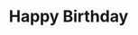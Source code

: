 ---
layout: default
title: Happy Birthday
event: Assassination of MLK
artist: Stevie Wonder
genre: Pop, R&B
writer: Stevie Wonder
producer: Stevie Wonder
album:
label: Motown
country: USA
language: English
duration:
released: 1980
video: https://www.youtube.com/embed/inS9gAgSENE
description: Lorem ipsum dolor sit amet, consectetur adipiscing elit, sed do eiusmod tempor incididunt ut labore et dolore magLorem ipsum dolor sit amet, consectetur adipiscing elit, sed do eiusmod tempor incididunt ut labore et dolore magna aliqua. Semper quis lectus nulla at volutpat diam ut venenatis tellus
award1:
award2:
award3:
coverart: media/images/cover-art/hbd_coverart.jpg
coverart-description:   
---